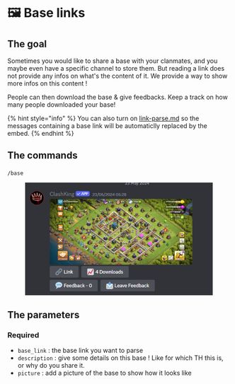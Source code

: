 # 🖼️ Base links

## The goal

Sometimes you would like to share a base with your clanmates, and you maybe even have a specific channel to store them. But reading a link does not provide any infos on what's the content of it. We provide a way to show more infos on this content !

People can then download the base & give feedbacks. Keep a track on how many people downloaded your base!

{% hint style="info" %}
You can also turn on [link-parse.md](../server-setups/link-parse.md "mention") so the messages containing a base link will be automaticlly replaced by the embed.
{% endhint %}

## The commands

&#x20;`/base`

<figure><img src="../.gitbook/assets/image (17).png" alt=""><figcaption></figcaption></figure>

## The parameters

### Required

* `base_link` : the base link you want to parse
* `description` : give some details on this base ! Like for which TH this is, or why do you share it.
* `picture` : add a picture of the base to show how it looks like

